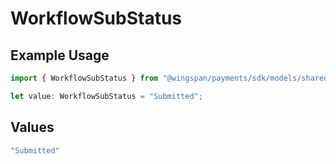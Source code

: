 # WorkflowSubStatus

## Example Usage

```typescript
import { WorkflowSubStatus } from "@wingspan/payments/sdk/models/shared";

let value: WorkflowSubStatus = "Submitted";
```

## Values

```typescript
"Submitted"
```
